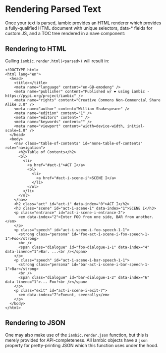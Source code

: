 # Rendering Parsed Text
Once your text is parsed, iambic provides an HTML renderer which
provides a fully-qualified HTML document with unique selectors, data-*
fields for custom JS, and a TOC tree rendered in a nave component:


## Rendering to HTML

Calling `iambic.render.html(<parsed>)` will result in:

```
<!DOCTYPE html>
<html lang="en">
  <head>
    <title></title>
    <meta name="language" content="en-GB-emodeng" />
    <meta name="publisher" content="Published w/ ❤️ using iambic - https://pypi.org/project/iambic" />
    <meta name="rights" content="Creative Commons Non-Commercial Share Alike 3.0" />
    <meta name="author" content="William Shakespeare" />
    <meta name="edition" content="1" />
    <meta name="editors" content="" />
    <meta name="keywords" content="" />
    <meta name="viewport" content="width=device-width, initial-scale=1.0" />
  </head>
  <body>
    <nav class="table-of-contents" id="none-table-of-contents" role="navigation">
      <h2>Table of Contents</h2>
      <ol>
        <li>
          <a href="#act-i">ACT I</a>
          <ol>
            <li>
              <a href="#act-i-scene-i">SCENE I</a>
            </li>
          </ol>
        </li>
      </ol>
    </nav>
    <h2 class="act" id="act-i" data-index="0">ACT I</h2>
    <h3 class="scene" id="act-i-scene-i" data-index="1">SCENE I</h3>
    <p class="entrance" id="act-i-scene-i-entrance-2">
      <em data-index="2">Enter FOO from one side, BAR from another.</em>
    </p>
    <p class="speech" id="act-i-scene-i-foo-speech-1-1">
      <strong class="persona" id="foo-act-i-scene-i-foo-speech-1-1">Foo</strong>
      <br />
      <span class="dialogue" id="foo-dialogue-1-1" data-index="4" data-lineno="1">Bar. ...<br /></span>
    </p>
    <p class="speech" id="act-i-scene-i-bar-speech-1-1">
      <strong class="persona" id="bar-act-i-scene-i-bar-speech-1-1">Bar</strong>
      <br />
      <span class="dialogue" id="bar-dialogue-1-2" data-index="6" data-lineno="1">... Foo!<br /></span>
    </p>
    <p class="exit" id="act-i-scene-i-exit-7">
      <em data-index="7">Exeunt, severally</em>
    </p>
  </body>
</html>
```

## Rendering to JSON

One may also make use of the `iambic.render.json` function, but this
is merely provided for API-completeness. All Iambic objects have a
`json` property for pretty-printing JSON which this function uses
under the hood.

